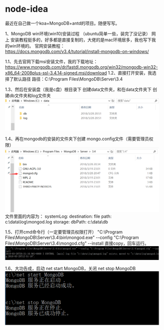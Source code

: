 # node-idea
最近在自己做一个koa+MongoDB+antd的项目。随便写写。

1、MongoDB win环境(win10)安装过程 （ubuntu简单一些，装完了没记录）
  网上 安装教程挺多的，好多都是直接复制的，大佬的是mac环境居多，我也写下我的win环境的。
  官网安装教程：https://docs.mongodb.com/v3.4/tutorial/install-mongodb-on-windows/

  1.1、先去官网下载msi安装文件，我的下载地址：
    https://www.mongodb.com/dr/fastdl.mongodb.org/win32/mongodb-win32-x86_64-2008plus-ssl-3.4.14-signed.msi/download
  1.2、直接打开安装，我选择了默认路径 
    路径：C:\Program Files\MongoDB\Server\3.4

  1.3、然后在安装盘（我是c盘）根目录下 创建data文件夹，和在data文件夹下 创建db文件夹和log文件夹
     ![mongodb_1图片](https://github.com/xiong66/node-idea/blob/master/img/mongodb_1.png)

  1.4、再在mongodb的安装的文件夹下创建 mongo.config文件（需要管理员权限） 
     ![mongodb_2图片](https://github.com/xiong66/node-idea/blob/master/img/mongodb_2.png)
     文件里面的内容为：
     systemLog:
        destination: file
        path: c:\data\log\mongod.log
    storage:
        dbPath: c:\data\db

  1.5、打开cmd命令行（一定要管理员权限打开）
    "C:\Program Files\MongoDB\Server\3.4\bin\mongod.exe" --config "C:\Program Files\MongoDB\Server\3.4\mongod.cfg" --install
    直接copy，回车运行。
    ![mongodb_3图片](https://github.com/xiong66/node-idea/blob/master/img/mongodb_3.png)
    
  1.6、大功告成，启动 net start MongoDB，关闭 net stop MongoDB
    ![mongodb_3图片](https://github.com/xiong66/node-idea/blob/master/img/mongodb_4.png)